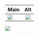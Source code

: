 | Main         | Alt            |
| ------------- |:-------------:|
|<img src="https://lanyard.cnrad.dev/api/938557606820204625?idleMessage=Probably%20doing%20something%20else..." href="https://discord.com/users/938557606820204625" />|<img src="https://lanyard.cnrad.dev/api/750781478991954031?hideDiscrim=true&idleMessage=Using%20My%20Main%20Account..." />|

<!-- align="right" align="left" align="center" -->

<a href="https://github.com/ItsJustJoshDev">
  <img align="center" src="https://github-readme-stats.vercel.app/api/top-langs/?username=itsjustjoshdev&layout=compact&theme=dark" />
</a>
